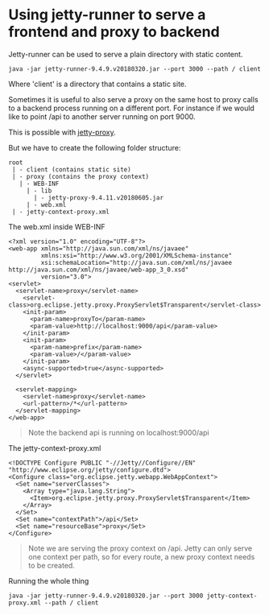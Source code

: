 # Using jetty-runner to serve a frontend and proxy to backend

Jetty-runner can be used to serve a plain directory with static content.
```
java -jar jetty-runner-9.4.9.v20180320.jar --port 3000 --path / client
```
Where 'client' is a directory that contains a static site.

Sometimes it is useful to also serve a proxy on the same host to proxy
calls to a backend process running on a different port. For instance if
we would like to point /api to another server running on port 9000.

This is possible with [jetty-proxy](https://mvnrepository.com/artifact/org.eclipse.jetty/jetty-proxy).

But we have to create the following folder structure:
```
root
 | - client (contains static site)
 | - proxy (contains the proxy context)
   | - WEB-INF
     | - lib
       | - jetty-proxy-9.4.11.v20180605.jar
     | - web.xml
 | - jetty-context-proxy.xml
```

The web.xml inside WEB-INF
```
<?xml version="1.0" encoding="UTF-8"?>
<web-app xmlns="http://java.sun.com/xml/ns/javaee"
         xmlns:xsi="http://www.w3.org/2001/XMLSchema-instance"
         xsi:schemaLocation="http://java.sun.com/xml/ns/javaee http://java.sun.com/xml/ns/javaee/web-app_3_0.xsd"
         version="3.0">
<servlet> 
  <servlet-name>proxy</servlet-name>
    <servlet-class>org.eclipse.jetty.proxy.ProxyServlet$Transparent</servlet-class>
    <init-param>
      <param-name>proxyTo</param-name>
      <param-value>http://localhost:9000/api</param-value>
    </init-param>
    <init-param>
      <param-name>prefix</param-name>
      <param-value>/</param-value>
    </init-param>
    <async-supported>true</async-supported>
  </servlet>
   
  <servlet-mapping>
    <servlet-name>proxy</servlet-name>
    <url-pattern>/*</url-pattern>
  </servlet-mapping>
</web-app>
```
> Note the backend api is running on localhost:9000/api

The jetty-context-proxy.xml
```
<!DOCTYPE Configure PUBLIC "-//Jetty//Configure//EN" "http://www.eclipse.org/jetty/configure.dtd">
<Configure class="org.eclipse.jetty.webapp.WebAppContext">
  <Set name="serverClasses">
    <Array type="java.lang.String">
      <Item>org.eclipse.jetty.proxy.ProxyServlet$Transparent</Item>
    </Array>
  </Set>
  <Set name="contextPath">/api</Set>
  <Set name="resourceBase">proxy</Set>
</Configure>
```
> Note we are serving the proxy context on /api. Jetty can only serve one context
per path, so for every route, a new proxy context needs to be created.

Running the whole thing
```
java -jar jetty-runner-9.4.9.v20180320.jar --port 3000 jetty-context-proxy.xml --path / client
```
